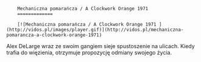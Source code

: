 
        Mechaniczna pomarańcza / A Clockwork Orange 1971 
        =============
        
        [![Mechaniczna pomarańcza / A Clockwork Orange 1971 ](http://vidos.pl/images/player.gif)](http://vidos.pl/mechaniczna-pomarancza-a-clockwork-orange-1971)
        
        
 Alex DeLarge wraz ze swoim gangiem sieje spustoszenie na ulicach. Kiedy trafia do więzienia, otrzymuje propozycję odmiany swojego życia.
    